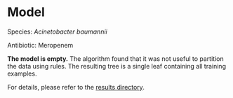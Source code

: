 
# Model

Species: *Acinetobacter baumannii*

Antibiotic: Meropenem

**The model is empty.** The algorithm found that it was not useful to partition the data using rules. The resulting tree is a single leaf containing all training examples.

For details, please refer to the [results directory](../../../../../results/cart_b/acinetobacter%20baumannii/meropenem/repeat_3/).

